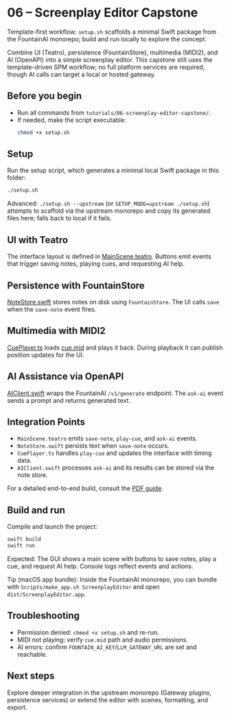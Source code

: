 # 06 – Screenplay Editor Capstone

Template-first workflow: `setup.sh` scaffolds a minimal Swift package from the FountainAI monorepo; build and run locally to explore the concept.

Combine UI (Teatro), persistence (FountainStore), multimedia (MIDI2), and AI (OpenAPI) into a simple screenplay editor. This capstone still uses the template-driven SPM workflow; no full platform services are required, though AI calls can target a local or hosted gateway.

## Before you begin
- Run all commands from `tutorials/06-screenplay-editor-capstone/`.
- If needed, make the script executable:
  ```bash
  chmod +x setup.sh
  ```

## Setup
Run the setup script, which generates a minimal local Swift package in this folder:

```bash
./setup.sh
```

Advanced: `./setup.sh --upstream` (or `SETUP_MODE=upstream ./setup.sh`) attempts to scaffold via the upstream monorepo and copy its generated files here; falls back to local if it fails.

## UI with Teatro
The interface layout is defined in [MainScene.teatro](./MainScene.teatro). Buttons emit events that trigger saving notes, playing cues, and requesting AI help.

## Persistence with FountainStore
[NoteStore.swift](./NoteStore.swift) stores notes on disk using `FountainStore`. The UI calls `save` when the `save-note` event fires.

## Multimedia with MIDI2
[CuePlayer.ts](./CuePlayer.ts) loads [cue.mid](./cue.mid) and plays it back. During playback it can publish position updates for the UI.

## AI Assistance via OpenAPI
[AIClient.swift](./AIClient.swift) wraps the FountainAI `/v1/generate` endpoint. The `ask-ai` event sends a prompt and returns generated text.

## Integration Points
- `MainScene.teatro` emits `save-note`, `play-cue`, and `ask-ai` events.
- `NoteStore.swift` persists text when `save-note` occurs.
- `CuePlayer.ts` handles `play-cue` and updates the interface with timing data.
- `AIClient.swift` processes `ask-ai` and its results can be stored via the note store.

For a detailed end-to-end build, consult the [PDF guide](./Building%20a%20macOS%20Screenplay%20Editor%20with%20Teatro%2C%20FountainAI%2C%20and%20MIDI2.pdf).

## Build and run
Compile and launch the project:

```bash
swift build
swift run
```

Expected: The GUI shows a main scene with buttons to save notes, play a cue, and request AI help. Console logs reflect events and actions.

Tip (macOS app bundle): Inside the FountainAI monorepo, you can bundle with `Scripts/make_app.sh ScreenplayEditor` and open `dist/ScreenplayEditor.app`.

## Troubleshooting
- Permission denied: `chmod +x setup.sh` and re-run.
- MIDI not playing: verify `cue.mid` path and audio permissions.
- AI errors: confirm `FOUNTAIN_AI_KEY`/`LLM_GATEWAY_URL` are set and reachable.

## Next steps
Explore deeper integration in the upstream monorepo (Gateway plugins, persistence services) or extend the editor with scenes, formatting, and export.
